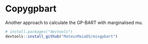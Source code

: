 # Copygpbart
Another approach to calculate the GP-BART with marginalised mu.


```r
# install.packages("devtools")
devtools::install_github("MateusMaiaDS/mixgpbart")
```
